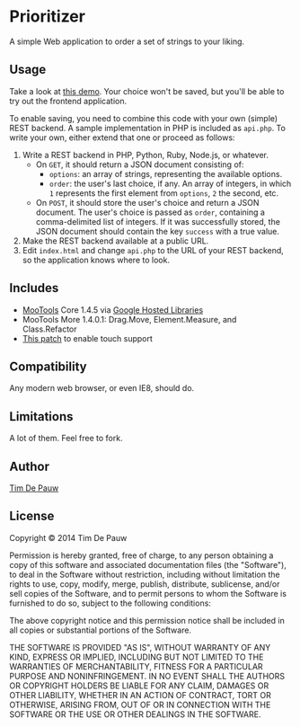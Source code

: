 Prioritizer
===========

A simple Web application to order a set of strings to your liking.

Usage
-----

Take a look at [this demo](http://timdp.github.com/prioritizer/). Your choice
won't be saved, but you'll be able to try out the frontend application.

To enable saving, you need to combine this code with your own (simple) REST
backend. A sample implementation in PHP is included as `api.php`. To write
your own, either extend that one or proceed as follows:

1. Write a REST backend in PHP, Python, Ruby, Node.js, or whatever.
    - On `GET`, it should return a JSON document consisting of:
        - `options`: an array of strings, representing the available options.
        - `order`: the user's last choice, if any. An array of integers, in
          which `1` represents the first element from `options`, `2` the
          second, etc.
    - On `POST`, it should store the user's choice and return a JSON document.
      The user's choice is passed as `order`, containing a comma-delimited
      list of integers. If it was successfully stored, the JSON document
      should contain the key `success` with a true value.
2. Make the REST backend available at a public URL.
3. Edit `index.html` and change `api.php` to the URL of your REST backend,
   so the application knows where to look.

Includes
--------

- [MooTools](http://mootools.net/) Core 1.4.5
  via
  [Google Hosted Libraries](https://developers.google.com/speed/libraries/devguide)
- MooTools More 1.4.0.1: Drag.Move, Element.Measure, and Class.Refactor
- [This patch](http://stackoverflow.com/questions/7588576/drag-with-mootools-on-mobile)
  to enable touch support

Compatibility
-------------

Any modern web browser, or even IE8, should do.

Limitations
-----------

A lot of them. Feel free to fork.

Author
------

[Tim De Pauw](http://tmdpw.eu/)

License
-------

Copyright &copy; 2014 Tim De Pauw

Permission is hereby granted, free of charge, to any person obtaining a copy
of this software and associated documentation files (the "Software"), to deal
in the Software without restriction, including without limitation the rights
to use, copy, modify, merge, publish, distribute, sublicense, and/or sell
copies of the Software, and to permit persons to whom the Software is
furnished to do so, subject to the following conditions:

The above copyright notice and this permission notice shall be included in all
copies or substantial portions of the Software.

THE SOFTWARE IS PROVIDED "AS IS", WITHOUT WARRANTY OF ANY KIND, EXPRESS OR
IMPLIED, INCLUDING BUT NOT LIMITED TO THE WARRANTIES OF MERCHANTABILITY,
FITNESS FOR A PARTICULAR PURPOSE AND NONINFRINGEMENT. IN NO EVENT SHALL THE
AUTHORS OR COPYRIGHT HOLDERS BE LIABLE FOR ANY CLAIM, DAMAGES OR OTHER
LIABILITY, WHETHER IN AN ACTION OF CONTRACT, TORT OR OTHERWISE, ARISING FROM,
OUT OF OR IN CONNECTION WITH THE SOFTWARE OR THE USE OR OTHER DEALINGS IN THE
SOFTWARE.
